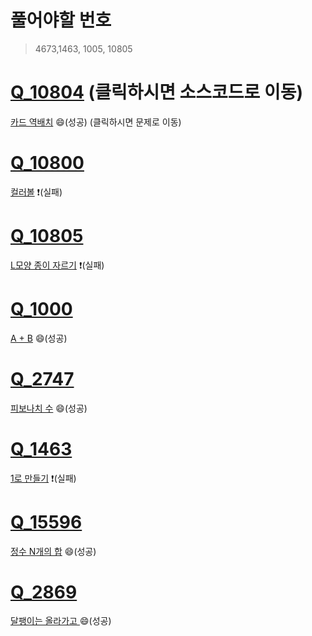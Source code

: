 # 풀어야할 번호
> 4673,1463, 1005, 10805
# [Q_10804](https://github.com/SpicyKong/problems/blob/master/BOJ/Q_10804.py) (클릭하시면 소스코드로 이동)<!-- 2019/07/29(월) 시작 -->
 [카드 역배치](https://www.acmicpc.net/problem/10804) :smile:(성공) (클릭하시면 문제로 이동)
# [Q_10800](https://github.com/SpicyKong/problems/blob/master/BOJ/Q_10800.py)
 [컬러볼](https://www.acmicpc.net/problem/10800) :exclamation:(실패)
# [Q_10805](https://github.com/SpicyKong/problems/blob/master/BOJ/Q_10805.py)
 [L모양 종이 자르기](https://www.acmicpc.net/problem/10805) :exclamation:(실패)
# [Q_1000](https://github.com/SpicyKong/problems/blob/master/BOJ/Q_1000.py)
 [A + B](https://www.acmicpc.net/problem/1000) :smile:(성공)
# [Q_2747](https://github.com/SpicyKong/problems/blob/master/BOJ/Q_2747.py)
 [피보나치 수](https://www.acmicpc.net/problem/2747) :smile:(성공)
# [Q_1463](https://github.com/SpicyKong/problems/blob/master/BOJ/Q_1463.py)
 [1로 만들기](https://www.acmicpc.net/problem/1463) :exclamation:(실패)
# [Q_15596](https://github.com/SpicyKong/problems/blob/master/BOJ/Q_15596.py)
 [정수 N개의 합](https://www.acmicpc.net/problem/15596) :smile:(성공)
# [Q_2869](https://github.com/SpicyKong/problems/blob/master/BOJ/Q_2869.py)
 [달팽이는 올라가고 ](https://www.acmicpc.net/problem/2869) :smile:(성공)
